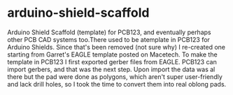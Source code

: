arduino-shield-scaffold
=======================

Arduino Shield Scaffold (template) for PCB123, and eventually perhaps other PCB CAD systems too.There used to be atemplate in PCB123 for Arduino Shields. Since that's been removed (not sure why) I re-created one starting from Garret's EAGLE template posted on Macetech. To make the template in PCB123 I first exported gerber files from EAGLE. PCB123 can import gerbers, and that was the next step. Upon import the data was al there but the pad were done as polygons, which aren't super user-friendly and lack drill holes, so I took the time to convert them into real oblong pads. 
